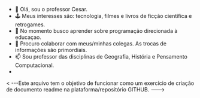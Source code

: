 - 👋 Olá, sou o professor Cesar.  
- :joystick: Meus interesses são: tecnologia, filmes e livros de ficção científica e retrogames.
- 🌱 No momento busco aprender sobre programação direcionada à educaçao. 
- 💞️ Procuro colaborar com meus/minhas colegas. As trocas de informações são primordiais.
- 📫 Sou professor das disciplinas de Geografia, História e Pensamento Computacional.
- 

<!---
As dificuldades para o ensino-aprendizagemesarPC/profcesarPC is a ✨ special ✨ repository because its `README.md` (this file) appears on your GitHub profile.
You can click the Preview link to take a look at your changes.
--->
< ---Este arquivo tem o objetivo de funcionar como um exercício de criação de documento readme na plataforma/repositório GITHUB. --->

